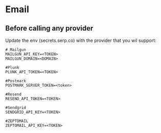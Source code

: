 # Email

## Before calling any provider

Update the env (secrets.serp.co) with the provider that you wil support:

```env
# Mailgun
MAILGUN_API_KEY=<TOKEN>
MAILGUN_DOMAIN=<DOMAIN>

#Plunk
PLUNK_API_TOKEN=<TOKEN>

#Postmark
POSTMARK_SERVER_TOKEN=<token>

#Resend
RESEND_API_TOKEN=<TOKEN>

#Sendgrid
SENDGRID_API_KEY=<TOKEN>

#ZEPTOMAIL
ZEPTOMAIL_API_KEY=<TOKEN>
```